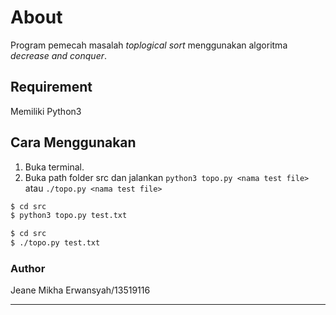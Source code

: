 # About
Program pemecah masalah _toplogical sort_ menggunakan algoritma _decrease and conquer_.

## Requirement
Memiliki Python3

## Cara Menggunakan
1. Buka terminal.
2. Buka path folder src dan jalankan `python3 topo.py <nama test file>` atau `./topo.py <nama test file>`
```sh
$ cd src
$ python3 topo.py test.txt
```
```sh
$ cd src
$ ./topo.py test.txt
```
### Author
Jeane Mikha Erwansyah/13519116
***
